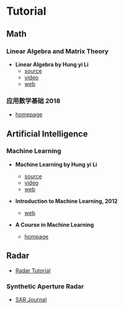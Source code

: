 # Tutorial



## Math

### Linear Algebra and Matrix Theory

- **Linear Algebra by Hung yi Li**
  - [source](https://github.com/datawhalechina/leela-notes)
  - [video](https://www.bilibili.com/video/av64160249)
  - [web](https://datawhalechina.github.io/leela-notes/)

### 应用数学基础 2018

- [homepage](http://resource.pku.edu.cn/index.php?r=course/detail&id=315)




## Artificial Intelligence

### Machine Learning

- **Machine Learning by Hung yi Li**
  - [source](https://github.com/datawhalechina/leeml-notes)
  - [video](https://www.bilibili.com/video/av59538266)
  - [web](https://datawhalechina.github.io/leeml-notes/)


- **Introduction to Machine Learning, 2012**
  - [web](http://cs.brown.edu/courses/cs195-5/spring2012/calendar.html)


- **A Course in Machine Learning**
  - [hompage](http://ciml.info/)



## Radar

- [Radar Tutorial](https://www.radartutorial.eu/index.en.html)



### Synthetic Aperture Radar

- [SAR Journal](http://syntheticapertureradar.com/)







